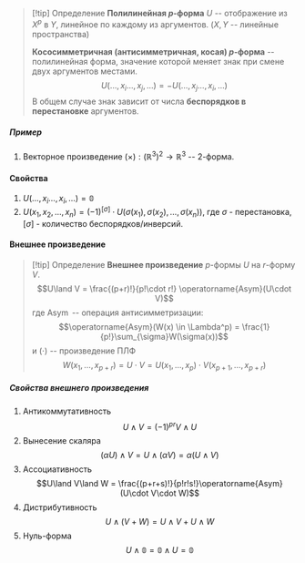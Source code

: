 >[!tip] Определение
>**Полилинейная $p$-форма** $U$ -- отображение из $X^p$ в $Y$, линейное по каждому из аргументов. ($X, Y$ -- линейные пространства)
>
>**Кососимметричная (антисимметричная, косая) $p$-форма** -- полилинейная форма, значение которой меняет знак при смене двух аргументов местами. $$U(\dots, x_i \dots, x_j, \dots) = - U(\dots, x_j \dots, x_i, \dots)$$ В общем случае знак зависит от числа **беспорядков в перестановке** аргументов.
##### Пример
1. Векторное произведение $(\times): (\mathbb{R}^3)^2 \rightarrow \mathbb{R}^3$ -- 2-форма.
#### Свойства
1. $U(\dots, x_i \dots, x_i, \dots) = \mathbb{0}$
2. $U(x_1, x_2, \dots, x_n) = (-1)^{[\sigma]} \cdot U(\sigma(x_1), \sigma(x_2), \dots, \sigma(x_n))$, где $\sigma$ - перестановка, $[\sigma]$ - количество беспорядков/инверсий.
#### Внешнее произведение
>[!tip] Определение
> **Внешнее произведение** $p$-формы $U$ на $r$-форму $V$.  
> $$U\land V = \frac{(p+r)!}{p!\cdot r!} \operatorname{Asym}(U\cdot V)$$ где $\operatorname{Asym}$ -- операция антисимметризации:  $$\operatorname{Asym}(W(x) \in \Lambda^p) = \frac{1}{p!}\sum_{\sigma}W(\sigma(x))$$
> и $(\cdot)$ -- произведение ПЛФ $$W(x_1, \dots, x_{p+r}) = U\cdot V = U(x_1, \dots, x_p) \cdot V(x_{p+1}, \dots, x_{p+r})$$
##### Свойства внешнего произведения
1. Антикоммутативность $$U\land V= (-1)^{pr}V\land U$$
2. Вынесение скаляра$$(\alpha U)\land V = U\land(\alpha V) = \alpha (U\land V)$$
3. Ассоциативность $$U\land V\land W = \frac{(p+r+s)!}{p!r!s!}\operatorname{Asym}(U\cdot V\cdot W)$$
4. Дистрибутивность $$U\land(V+W) = U\land V + U\land W$$
5. Нуль-форма $$U\land \mathbb{0} = \mathbb{0}\land U = \mathbb{0}$$
